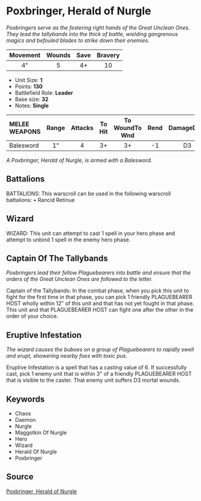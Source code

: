 # Poxbringer, Herald of Nurgle

_Poxbringers serve as the festering right hands of the Great Unclean Ones. They lead the tallybands into the thick of battle, wielding gangrenous magics and befouled blades to strike down their enemies._


| Movement | Wounds | Save | Bravery |
|:--------:|:------:|:----:|:-------:|
| 4" | 5 | 4+ | 10 |

* Unit Size: **1**
* Points: **130**
* Battlefield Role: **Leader**
* Base size: **32**
* Notes: **Single**

| MELEE WEAPONS | Range | Attacks | To Hit | To WoundTo Wnd | Rend | DamageDmg |
|:---|:--:|:--:|:--:|:--:|:--:|:--:|
| Balesword | 1" | 4 | 3+ | 3+ | -1 | D3 |


_A Poxbringer, Herald of Nurgle, is armed with a Balesword._

## Battalions

BATTALIONS: This warscroll can be used in the following warscroll battalions: • Rancid Retinue

## Wizard

WIZARD: This unit can attempt to cast 1 spell in your hero phase and attempt to unbind 1 spell in the enemy hero phase.

## Captain Of The Tallybands

_Poxbringers lead their fellow Plaguebearers into battle and ensure that the orders of the Great Unclean Ones are followed to the letter._

Captain of the Tallybands: In the combat phase, when you pick this unit to fight for the first time in that phase, you can pick 1 friendly PLAGUEBEARER HOST wholly within 12" of this unit and that has not yet fought in that phase. This unit and that PLAGUEBEARER HOST can fight one after the other in the order of your choice.

## Eruptive Infestation

_The wizard causes the buboes on a group of Plaguebearers to rapidly swell and erupt, showering nearby foes with toxic pus._

Eruptive Infestation is a spell that has a casting value of 6. If successfully cast, pick 1 enemy unit that is within 3" of a friendly PLAGUEBEARER HOST that is visible to the caster. That enemy unit suffers D3 mortal wounds.

## Keywords

* Chaos
* Daemon
* Nurgle
* Maggotkin Of Nurgle
* Hero
* Wizard
* Herald Of Nurgle
* Poxbringer


## Source

[Poxbringer, Herald of Nurgle](https://wahapedia.ru/aos3/factions/maggotkin-of-nurgle/Poxbringer-Herald-of-Nurgle)
